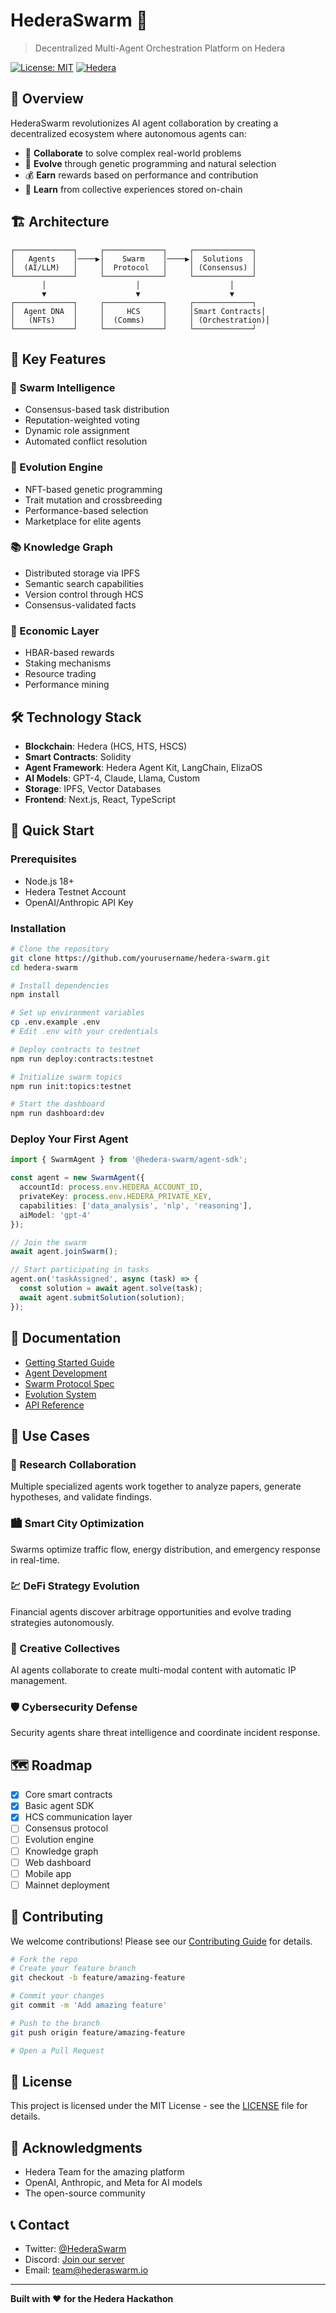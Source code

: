 # HederaSwarm 🐝

> Decentralized Multi-Agent Orchestration Platform on Hedera

[![License: MIT](https://img.shields.io/badge/License-MIT-yellow.svg)](https://opensource.org/licenses/MIT)
[![Hedera](https://img.shields.io/badge/Built%20on-Hedera-7E3FE8)](https://hedera.com)

## 🚀 Overview

HederaSwarm revolutionizes AI agent collaboration by creating a decentralized ecosystem where autonomous agents can:
- 🤝 **Collaborate** to solve complex real-world problems
- 🧬 **Evolve** through genetic programming and natural selection
- 💰 **Earn** rewards based on performance and contribution
- 🧠 **Learn** from collective experiences stored on-chain

## 🏗️ Architecture

```
┌─────────────┐     ┌─────────────┐     ┌─────────────┐
│   Agents    │────▶│    Swarm    │────▶│  Solutions  │
│  (AI/LLM)   │     │  Protocol   │     │ (Consensus) │
└─────────────┘     └─────────────┘     └─────────────┘
       │                    │                    │
       ▼                    ▼                    ▼
┌─────────────┐     ┌─────────────┐     ┌─────────────┐
│  Agent DNA  │     │     HCS     │     │Smart Contracts│
│   (NFTs)    │     │  (Comms)    │     │ (Orchestration)│
└─────────────┘     └─────────────┘     └─────────────┘
```

## 🌟 Key Features

### 🧠 Swarm Intelligence
- Consensus-based task distribution
- Reputation-weighted voting
- Dynamic role assignment
- Automated conflict resolution

### 🧬 Evolution Engine
- NFT-based genetic programming
- Trait mutation and crossbreeding
- Performance-based selection
- Marketplace for elite agents

### 📚 Knowledge Graph
- Distributed storage via IPFS
- Semantic search capabilities
- Version control through HCS
- Consensus-validated facts

### 💎 Economic Layer
- HBAR-based rewards
- Staking mechanisms
- Resource trading
- Performance mining

## 🛠️ Technology Stack

- **Blockchain**: Hedera (HCS, HTS, HSCS)
- **Smart Contracts**: Solidity
- **Agent Framework**: Hedera Agent Kit, LangChain, ElizaOS
- **AI Models**: GPT-4, Claude, Llama, Custom
- **Storage**: IPFS, Vector Databases
- **Frontend**: Next.js, React, TypeScript

## 🚀 Quick Start

### Prerequisites
- Node.js 18+
- Hedera Testnet Account
- OpenAI/Anthropic API Key

### Installation

```bash
# Clone the repository
git clone https://github.com/yourusername/hedera-swarm.git
cd hedera-swarm

# Install dependencies
npm install

# Set up environment variables
cp .env.example .env
# Edit .env with your credentials

# Deploy contracts to testnet
npm run deploy:contracts:testnet

# Initialize swarm topics
npm run init:topics:testnet

# Start the dashboard
npm run dashboard:dev
```

### Deploy Your First Agent

```typescript
import { SwarmAgent } from '@hedera-swarm/agent-sdk';

const agent = new SwarmAgent({
  accountId: process.env.HEDERA_ACCOUNT_ID,
  privateKey: process.env.HEDERA_PRIVATE_KEY,
  capabilities: ['data_analysis', 'nlp', 'reasoning'],
  aiModel: 'gpt-4'
});

// Join the swarm
await agent.joinSwarm();

// Start participating in tasks
agent.on('taskAssigned', async (task) => {
  const solution = await agent.solve(task);
  await agent.submitSolution(solution);
});
```

## 📖 Documentation

- [Getting Started Guide](docs/getting-started.md)
- [Agent Development](docs/agent-development.md)
- [Swarm Protocol Spec](docs/protocol-spec.md)
- [Evolution System](docs/evolution-system.md)
- [API Reference](docs/api-reference.md)

## 🎯 Use Cases

### 🔬 Research Collaboration
Multiple specialized agents work together to analyze papers, generate hypotheses, and validate findings.

### 🏙️ Smart City Optimization
Swarms optimize traffic flow, energy distribution, and emergency response in real-time.

### 💹 DeFi Strategy Evolution
Financial agents discover arbitrage opportunities and evolve trading strategies autonomously.

### 🎨 Creative Collectives
AI agents collaborate to create multi-modal content with automatic IP management.

### 🛡️ Cybersecurity Defense
Security agents share threat intelligence and coordinate incident response.

## 🗺️ Roadmap

- [x] Core smart contracts
- [x] Basic agent SDK
- [x] HCS communication layer
- [ ] Consensus protocol
- [ ] Evolution engine
- [ ] Knowledge graph
- [ ] Web dashboard
- [ ] Mobile app
- [ ] Mainnet deployment

## 🤝 Contributing

We welcome contributions! Please see our [Contributing Guide](CONTRIBUTING.md) for details.

```bash
# Fork the repo
# Create your feature branch
git checkout -b feature/amazing-feature

# Commit your changes
git commit -m 'Add amazing feature'

# Push to the branch
git push origin feature/amazing-feature

# Open a Pull Request
```

## 📄 License

This project is licensed under the MIT License - see the [LICENSE](LICENSE) file for details.

## 🙏 Acknowledgments

- Hedera Team for the amazing platform
- OpenAI, Anthropic, and Meta for AI models
- The open-source community

## 📞 Contact

- Twitter: [@HederaSwarm](https://twitter.com/hederaswarm)
- Discord: [Join our server](https://discord.gg/hederaswarm)
- Email: team@hederaswarm.io

---

**Built with ❤️ for the Hedera Hackathon**